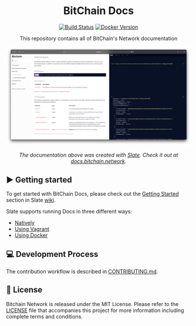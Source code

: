 <h1 align="center">
  BitChain Docs
</h1>

<p align="center">
  <a href="https://github.com/slatedocs/slate/actions?query=workflow%3ABuild+branch%3Amain"><img src="https://github.com/slatedocs/slate/workflows/Build/badge.svg?branch=main" alt="Build Status"></a>
  <a href="https://hub.docker.com/r/slatedocs/slate"><img src="https://img.shields.io/docker/v/slatedocs/slate?sort=semver" alt="Docker Version" /></a>
</p>

<p align="center">This repository contains all of BitChain's Network documentation</p>

<p align="center"><img src=".github/assets/screenshot.png" width=700 alt="Screenshot"></p>

<p align="center">
    <em>The documentation above was created with <a href="https://github.com/slatedocs/slate">Slate</a>. 
      Check it out at <a href="https://docs.bitchain.network">docs.bitchain.network</a>.
    </em>
</p>

## ▶️ Getting started

To get started with BitChain Docs, please check out the [Getting Started](https://github.com/slatedocs/slate/wiki#getting-started)
section in Slate [wiki](https://github.com/slatedocs/slate/wiki).

Slate supports running Docs in three different ways:
* [Natively](https://github.com/slatedocs/slate/wiki/Using-Slate-Natively)
* [Using Vagrant](https://github.com/slatedocs/slate/wiki/Using-Slate-in-Vagrant)
* [Using Docker](https://github.com/slatedocs/slate/wiki/Using-Slate-in-Docker)


## 💻 Development Process

The contribution workflow is described in [CONTRIBUTING.md](CONTRIBUTING.md).

## 📝 License

Bitchain Network is released under the MIT License. Please refer to the [LICENSE](LICENSE) file that accompanies this project for more information including complete terms and conditions.
